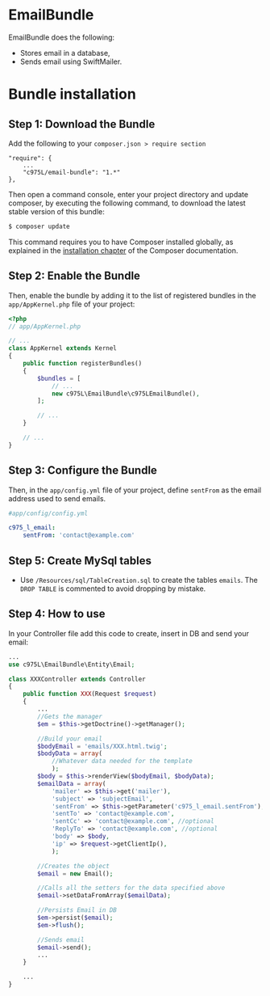 EmailBundle
===========

EmailBundle does the following:

- Stores email in a database,
- Sends email using SwiftMailer.

Bundle installation
===================

Step 1: Download the Bundle
---------------------------
Add the following to your `composer.json > require section`
```
"require": {
    ...
    "c975L/email-bundle": "1.*"
},
```
Then open a command console, enter your project directory and update composer, by executing the following command, to download the latest stable version of this bundle:

```bash
$ composer update
```

This command requires you to have Composer installed globally, as explained in the [installation chapter](https://getcomposer.org/doc/00-intro.md) of the Composer documentation.

Step 2: Enable the Bundle
-------------------------

Then, enable the bundle by adding it to the list of registered bundles in the `app/AppKernel.php` file of your project:

```php
<?php
// app/AppKernel.php

// ...
class AppKernel extends Kernel
{
    public function registerBundles()
    {
        $bundles = [
            // ...
            new c975L\EmailBundle\c975LEmailBundle(),
        ];

        // ...
    }

    // ...
}
```

Step 3: Configure the Bundle
----------------------------

Then, in the `app/config.yml` file of your project, define `sentFrom` as the email address used to send emails.

```yml
#app/config/config.yml

c975_l_email:
    sentFrom: 'contact@example.com'
```

Step 5: Create MySql tables
---------------------------

- Use `/Resources/sql/TableCreation.sql` to create the tables `emails`. The `DROP TABLE` is commented to avoid dropping by mistake.

Step 4: How to use
------------------
In your Controller file add this code to create, insert in DB and send your email:
```php
...
use c975L\EmailBundle\Entity\Email;

class XXXController extends Controller
{
    public function XXX(Request $request)
    {
        ...
        //Gets the manager
        $em = $this->getDoctrine()->getManager();

        //Build your email
        $bodyEmail = 'emails/XXX.html.twig';
        $bodyData = array(
            //Whatever data needed for the template
            );
        $body = $this->renderView($bodyEmail, $bodyData);
        $emailData = array(
            'mailer' => $this->get('mailer'),
            'subject' => 'subjectEmail',
            'sentFrom' => $this->getParameter('c975_l_email.sentFrom'),
            'sentTo' => 'contact@example.com',
            'sentCc' => 'contact@example.com', //optional
            'ReplyTo' => 'contact@example.com', //optional
            'body' => $body,
            'ip' => $request->getClientIp(),
            );

        //Creates the object
        $email = new Email();

        //Calls all the setters for the data specified above
        $email->setDataFromArray($emailData);

        //Persists Email in DB
        $em->persist($email);
        $em->flush();

        //Sends email
        $email->send();
        ...
    }

    ...
}
```

